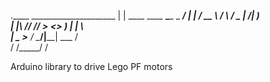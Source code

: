 .____                       _____________________
|    |    ____   ____   ____\______   \_   _____/
|    |  _/ __ \ / ___\ /  _ \|     ___/|    __)  
|    |__\  ___// /_/  >  <_> )    |    |     \   
|_______ \___  >___  / \____/|____|    \___  /   
        \/   \/_____/                      \/    
		
Arduino library to drive Lego PF motors
